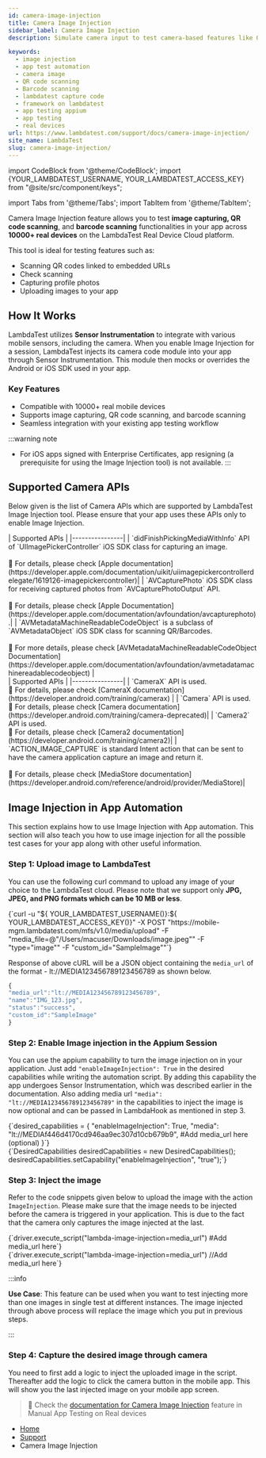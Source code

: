 ```yaml
---
id: camera-image-injection
title: Camera Image Injection
sidebar_label: Camera Image Injection
description: Simulate camera input to test camera-based features like QR scanning and document capture without needing physical devices.

keywords:
  - image injection
  - app test automation
  - camera image
  - QR code scanning
  - Barcode scanning
  - lambdatest capture code
  - framework on lambdatest
  - app testing appium
  - app testing
  - real devices
url: https://www.lambdatest.com/support/docs/camera-image-injection/
site_name: LambdaTest
slug: camera-image-injection/
---
```


import CodeBlock from '@theme/CodeBlock';
import {YOUR_LAMBDATEST_USERNAME, YOUR_LAMBDATEST_ACCESS_KEY} from "@site/src/component/keys";

import Tabs from '@theme/Tabs';
import TabItem from '@theme/TabItem';

<script type="application/ld+json"
      dangerouslySetInnerHTML={{ __html: JSON.stringify({
       "@context": "https://schema.org",
        "@type": "BreadcrumbList",
        "itemListElement": [{
          "@type": "ListItem",
          "position": 1,
          "name": "Home",
          "item": "https://www.lambdatest.com"
        },{
          "@type": "ListItem",
          "position": 2,
          "name": "Support",
          "item": "https://www.lambdatest.com/support/docs/"
        },{
          "@type": "ListItem",
          "position": 3,
          "name": "Camera Image Injection",
          "item": "https://www.lambdatest.com/support/docs/camera-image-injection/"
        }]
      })
    }}
></script>
Camera Image Injection feature allows you to test **image capturing, QR code scanning**, and **barcode scanning** functionalities in your app across **10000+ real devices** on the LambdaTest Real Device Cloud platform.

This tool is ideal for testing features such as:

- Scanning QR codes linked to embedded URLs
- Check scanning
- Capturing profile photos
- Uploading images to your app

## How It Works
LambdaTest utilizes **Sensor Instrumentation** to integrate with various mobile sensors, including the camera. When you enable Image Injection for a session, LambdaTest injects its camera code module into your app through Sensor Instrumentation. This module then mocks or overrides the Android or iOS SDK used in your app.

### Key Features

- Compatible with 10000+ real mobile devices
- Supports image capturing, QR code scanning, and barcode scanning
- Seamless integration with your existing app testing workflow

:::warning note
- For iOS apps signed with Enterprise Certificates, app resigning (a prerequisite for using the Image Injection tool) is not available.
:::

## Supported Camera APIs

Below given is the list of Camera APIs which are supported by LambdaTest Image Injection tool. Please ensure that your app uses these APIs only to enable Image Injection.

<Tabs className="docs__val">

<TabItem value="bash" label="iOS >= version 13" default>

  <div className="lambdatest__codeblock">
    | Supported APIs |
    |----------------|
    | `didFinishPickingMediaWithInfo` API of `UIImagePickerController` iOS SDK class for capturing an image. <br /><br /> 📕 For details, please check [Apple documentation](https://developer.apple.com/documentation/uikit/uiimagepickercontrollerdelegate/1619126-imagepickercontroller)|
    | `AVCapturePhoto` iOS SDK class for receiving captured photos from `AVCapturePhotoOutput` API. <br /><br />📕 For details, please check [Apple Documentation](https://developer.apple.com/documentation/avfoundation/avcapturephoto).|
    | `AVMetadataMachineReadableCodeObject` is a subclass of `AVMetadataObject` iOS SDK class for scanning QR/Barcodes. <br /><br />📕 For more details, please check [AVMetadataMachineReadableCodeObject Documentation](https://developer.apple.com/documentation/avfoundation/avmetadatamachinereadablecodeobject) |
  </div>

</TabItem>

<TabItem value="powershell" label="Android >= version 9" default>

  <div className="lambdatest__codeblock">
    | Supported APIs |
    |----------------|
    | `CameraX` API is used. <br />📕 For details, please check [CameraX documentation](https://developer.android.com/training/camerax) |
    | `Camera` API is used. <br />📕 For details, please check [Camera documentation](https://developer.android.com/training/camera-deprecated)|
    | `Camera2` API is used. <br />📕 For details, please check [Camera2 documentation](https://developer.android.com/training/camera2)|
    | `ACTION_IMAGE_CAPTURE` is standard Intent action that can be sent to have the camera application capture an image and return it. <br /><br />📕 For details, please check [MediaStore documentation](https://developer.android.com/reference/android/provider/MediaStore)|
  </div>

</TabItem>
</Tabs>

## Image Injection in App Automation

This section explains how to use Image Injection with App automation. This section will also teach you how to use image injection for all the possible test cases for your app along with other useful information.

### Step 1: Upload image to LambdaTest

You can use the following curl command to upload any image of your choice to the LambdaTest cloud. Please note that we support only **JPG, JPEG, and PNG formats which can be 10 MB or less**.

<div className="lambdatest__codeblock">
<CodeBlock className="language-bash">
{`curl -u "${ YOUR_LAMBDATEST_USERNAME()}:${ YOUR_LAMBDATEST_ACCESS_KEY()}" -X POST "https://mobile-mgm.lambdatest.com/mfs/v1.0/media/upload" -F "media_file=@"/Users/macuser/Downloads/image.jpeg"" -F "type="image"" -F "custom_id="SampleImage""`}
</CodeBlock>
</div>

Response of above cURL will be a JSON object containing the `media_url` of the format - lt://MEDIA123456789123456789 as shown below.

```js
{
"media_url":"lt://MEDIA123456789123456789",
"name":"IMG_123.jpg",
"status":"success",
"custom_id":"SampleImage"
}
```

### Step 2: Enable Image injection in the Appium Session

You can use the appium capability to turn the image injection on in your application. Just add `"enableImageInjection": True` in the desired capabilities while writing the automation script. By adding this capability the app undergoes Sensor Instrumentation, which was described earlier in the documentation. Also adding media url `"media": "lt://MEDIA123456789123456789"` in the capabilities to inject the image is now optional and can be passed in LambdaHook as mentioned in step 3.

<Tabs className="docs__val">

<TabItem value="python" label="Python" default>
  <div className="lambdatest__codeblock">
  <CodeBlock className="language-python">
  {`desired_capabilities = {
    "enableImageInjection": True,
    "media": "lt://MEDIAf446d4170cd946aa9ec307d10cb679b9", #Add media_url here (optional)
  }`}
  </CodeBlock>
  </div>
</TabItem>


<TabItem value="JavaScript" label="JavaScript" default>
  <div className="lambdatest__codeblock">
  <CodeBlock className="language-javascript">
  {`DesiredCapabilities desiredCapabilities = new DesiredCapabilities();
desiredCapabilities.setCapability("enableImageInjection", "true");`}
  </CodeBlock>
  </div>
</TabItem>
</Tabs>

### Step 3: Inject the image

Refer to the code snippets given below to upload the image with the action `ImageInjection`. Please make sure that the image needs to be injected before the camera is triggered in your application. This is due to the fact that the camera only captures the image injected at the last. 

<Tabs className="docs__val">

<TabItem value="python" label="Python" default>
  <div className="lambdatest__codeblock">
  <CodeBlock className="language-python">
  {`driver.execute_script("lambda-image-injection=media_url") #Add media_url here`}
  </CodeBlock>
  </div>
</TabItem>


<TabItem value="JavaScript" label="JavaScript" default>
  <div className="lambdatest__codeblock">
  <CodeBlock className="language-javascript">
  {`driver.execute_script("lambda-image-injection=media_url") //Add media_url here`}
  </CodeBlock>
  </div>
</TabItem>
</Tabs>

:::info

**Use Case**: This feature can be used when you want to test injecting more than one images in single test at different instances. The image injected through above process will replace the image which you put in previous steps.

:::

### Step 4: Capture the desired image through camera

You need to first add a logic to inject the uploaded image in the script. Thereafter add the logic to click the camera button in the mobile app. This will show you the last injected image on your mobile app screen.

> 📕 Check the [documentation for Camera Image Injection](/support/docs/camera-image-injection-on-real-devices/) feature in Manual App Testing on Real devices


<nav aria-label="breadcrumbs">
  <ul className="breadcrumbs">
    <li className="breadcrumbs__item">
      <a className="breadcrumbs__link" target="_self" href="https://www.lambdatest.com">
        Home
      </a>
    </li>
    <li className="breadcrumbs__item">
      <a className="breadcrumbs__link" target="_self" href="https://www.lambdatest.com/support/docs/">
        Support
      </a>
    </li>
    <li className="breadcrumbs__item breadcrumbs__item--active">
      <span className="breadcrumbs__link">
      Camera Image Injection
      </span>
    </li>
  </ul>
</nav>
